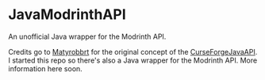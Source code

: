 # JavaModrinthAPI
An unofficial Java wrapper for the Modrinth API. 

Credits go to [Matyrobbrt](https://github.com/Matyrobbrt/) for the original concept of the [CurseForgeJavaAPI](https://github.com/Matyrobbrt/CurseForgeJavaAP). I started this repo so there's also a Java wrapper for the Modrinth API. More information here soon.
